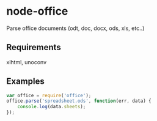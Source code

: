 node-office
===========

Parse office documents (odt, doc, docx, ods, xls, etc..)

## Requirements

xlhtml, unoconv

## Examples

```javascript
var office = require('office');
office.parse('spreadsheet.ods', function(err, data) {
	console.log(data.sheets);
});
```
